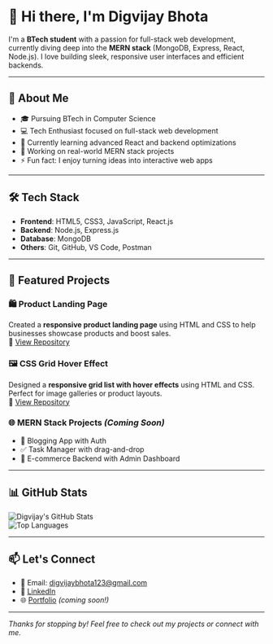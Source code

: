 # 👋 Hi there, I'm Digvijay Bhota

I'm a **BTech student** with a passion for full-stack web development, currently diving deep into the **MERN stack** (MongoDB, Express, React, Node.js). I love building sleek, responsive user interfaces and efficient backends.

---

## 🚀 About Me

- 🎓 Pursuing BTech in Computer Science
- 💻 Tech Enthusiast focused on full-stack web development
- 🌱 Currently learning advanced React and backend optimizations
- 🔭 Working on real-world MERN stack projects
- ⚡ Fun fact: I enjoy turning ideas into interactive web apps

---

## 🛠 Tech Stack

- **Frontend**: HTML5, CSS3, JavaScript, React.js  
- **Backend**: Node.js, Express.js  
- **Database**: MongoDB  
- **Others**: Git, GitHub, VS Code, Postman

---

## 📂 Featured Projects

### 🛍️ Product Landing Page
Created a **responsive product landing page** using HTML and CSS to help businesses showcase products and boost sales.  
🔗 [View Repository](https://github.com/Digvijay-Bhota/Product-Landing-Page)

### 🖼️ CSS Grid Hover Effect
Designed a **responsive grid list with hover effects** using HTML and CSS. Perfect for image galleries or product layouts.  
🔗 [View Repository](https://github.com/Digvijay-Bhota/CSS-Grid-Hover-Effect)

### 🌐 MERN Stack Projects *(Coming Soon)*
- 🔐 Blogging App with Auth  
- ✅ Task Manager with drag-and-drop  
- 🛒 E-commerce Backend with Admin Dashboard  

---

## 📊 GitHub Stats

![Digvijay's GitHub Stats](https://github-readme-stats.vercel.app/api?username=Digvijay-Bhota&show_icons=true&theme=radical)  
![Top Languages](https://github-readme-stats.vercel.app/api/top-langs/?username=Digvijay-Bhota&layout=compact&theme=radical)

---

## 📫 Let's Connect

- 📧 Email: digvijaybhota123@gmail.com  
- 🔗 [LinkedIn](https://www.linkedin.com/in/digvijay-bhota/)  
- 🌐 [Portfolio](#) *(coming soon!)*

---

_Thanks for stopping by! Feel free to check out my projects or connect with me._

